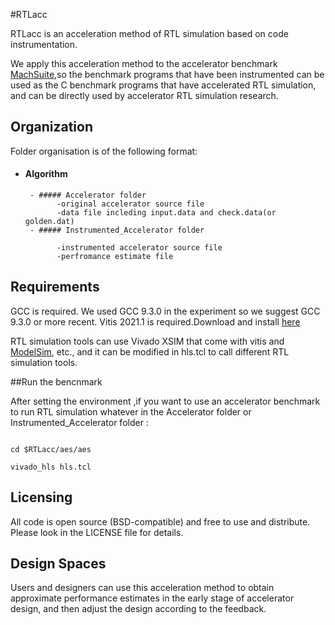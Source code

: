 #RTLacc

RTLacc is an acceleration method of RTL simulation based on code instrumentation.

We apply this acceleration method to the accelerator benchmark [MachSuite](https://github.com/breagen/MachSuite),so the benchmark programs that have been instrumented can be used as the C benchmark programs that have accelerated RTL simulation, and can be directly used by accelerator RTL simulation research.

## Organization

Folder organisation is of the following format:



- #### Algorithm
	
       - ##### Accelerator folder
             -original accelerator source file
             -data file incleding input.data and check.data(or golden.dat) 
       - ##### Instrumented_Accelerator folder

             -instrumented accelerator source file
             -perfromance estimate file		

## Requirements
GCC is required. We used GCC 9.3.0 in the experiment so we suggest GCC 9.3.0 or more recent.
Vitis 2021.1 is required.Download and install [here](https://china.xilinx.com/support/download/index.html/content/xilinx/zh/downloadNav/vitis/2021-1.html)

RTL simulation tools can use Vivado XSIM that come with vitis and [ModelSim](https://eda.sw.siemens.com/en-US/ic/modelsim/), etc., and it can be modified in hls.tcl to call different RTL simulation tools.

##Run the bencnmark

After setting the environment ,if you want to use an accelerator benchmark to run RTL simulation whatever in the Accelerator folder or Instrumented_Accelerator folder
:
```

cd $RTLacc/aes/aes

vivado_hls hls.tcl

```

## Licensing



All code is open source (BSD-compatible) and free to use and distribute. Please 
look in the LICENSE file for details.

## Design Spaces

Users and designers can use this acceleration method to obtain approximate performance estimates in the early stage of accelerator design, and then adjust the design according to the feedback.
